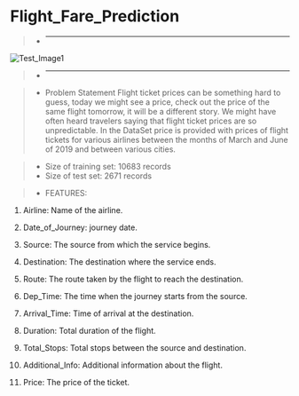 # Flight_Fare_Prediction

> - ______________________________________________________________________________________________________________________________________________________________________________
![Test_Image1](https://wonderfulengineering.com/wp-content/uploads/2014/05/airplane-wallpaper-2.jpg)
> - ______________________________________________________________________________________________________________________________________________________________________________

> - Problem Statement
> Flight ticket prices can be something hard to guess, today we might see a price, check out the price of the same flight tomorrow, it will be a different story. We might have often heard travelers saying that flight ticket prices are so unpredictable.  In the DataSet price is provided with prices of flight tickets for various airlines between the months of March and June of 2019 and between various cities.

> - Size of training set: 10683 records
> - Size of test set: 2671 records

> - FEATURES:
1. Airline: Name of the airline.

2. Date_of_Journey: journey date.

3. Source: The source from which the service begins.

4. Destination: The destination where the service ends.

5. Route: The route taken by the flight to reach the destination.

6. Dep_Time: The time when the journey starts from the source.

7. Arrival_Time: Time of arrival at the destination.

8. Duration: Total duration of the flight.

9. Total_Stops: Total stops between the source and destination.

10. Additional_Info: Additional information about the flight.

11. Price: The price of the ticket.

